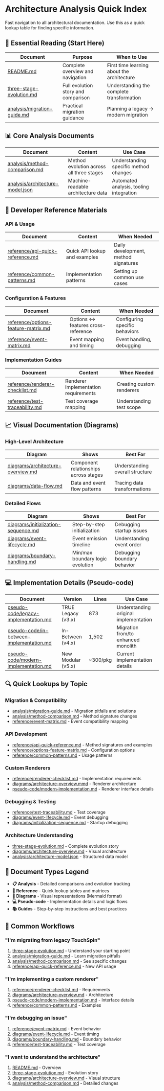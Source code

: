 # Architecture Analysis Quick Index

Fast navigation to all architectural documentation. Use this as a quick lookup table for finding specific information.

## 🎯 Essential Reading (Start Here)

| Document | Purpose | When to Use |
|----------|---------|-------------|
| [README.md](README.md) | Complete overview and navigation | First time learning about the architecture |
| [three-stage-evolution.md](three-stage-evolution.md) | Full evolution story and comparison | Understanding the complete transformation |
| [analysis/migration-guide.md](analysis/migration-guide.md) | Practical migration guidance | Planning a legacy → modern migration |

## 📊 Core Analysis Documents

| Document | Content | Use Case |
|----------|---------|----------|
| [analysis/method-comparison.md](analysis/method-comparison.md) | Method evolution across all three stages | Understanding specific method changes |
| [analysis/architecture-model.json](analysis/architecture-model.json) | Machine-readable architecture data | Automated analysis, tooling integration |

## 🔧 Developer Reference Materials

### API & Usage
| Document | Content | When Needed |
|----------|---------|-------------|
| [reference/api-quick-reference.md](reference/api-quick-reference.md) | Quick API lookup and examples | Daily development, method signatures |
| [reference/common-patterns.md](reference/common-patterns.md) | Implementation patterns | Setting up common use cases |

### Configuration & Features
| Document | Content | When Needed |
|----------|---------|-------------|
| [reference/options-feature-matrix.md](reference/options-feature-matrix.md) | Options ↔ features cross-reference | Configuring specific behaviors |
| [reference/event-matrix.md](reference/event-matrix.md) | Event mapping and timing | Event handling, debugging |

### Implementation Guides
| Document | Content | When Needed |
|----------|---------|-------------|
| [reference/renderer-checklist.md](reference/renderer-checklist.md) | Renderer implementation requirements | Creating custom renderers |
| [reference/test-traceability.md](reference/test-traceability.md) | Test coverage mapping | Understanding test scope |

## 📈 Visual Documentation (Diagrams)

### High-Level Architecture
| Diagram | Shows | Best For |
|---------|--------|----------|
| [diagrams/architecture-overview.md](diagrams/architecture-overview.md) | Component relationships across stages | Understanding overall structure |
| [diagrams/data-flow.md](diagrams/data-flow.md) | Data and event flow patterns | Tracing data transformations |

### Detailed Flows
| Diagram | Shows | Best For |
|---------|--------|----------|
| [diagrams/initialization-sequence.md](diagrams/initialization-sequence.md) | Step-by-step initialization | Debugging startup issues |
| [diagrams/event-lifecycle.md](diagrams/event-lifecycle.md) | Event emission timeline | Understanding event order |
| [diagrams/boundary-handling.md](diagrams/boundary-handling.md) | Min/max boundary logic evolution | Debugging boundary behavior |

## 💻 Implementation Details (Pseudo-code)

| Document | Version | Lines | Use Case |
|----------|---------|-------|----------|
| [pseudo-code/legacy-implementation.md](pseudo-code/legacy-implementation.md) | TRUE Legacy (v3.x) | 873 | Understanding original implementation |
| [pseudo-code/in-between-implementation.md](pseudo-code/in-between-implementation.md) | In-Between (v4.x) | 1,502 | Migration from/to enhanced monolith |
| [pseudo-code/modern-implementation.md](pseudo-code/modern-implementation.md) | New Modular (v5.x) | ~300/pkg | Current implementation details |

## 🔍 Quick Lookups by Topic

### Migration & Compatibility
- [analysis/migration-guide.md](analysis/migration-guide.md) - Migration pitfalls and solutions
- [analysis/method-comparison.md](analysis/method-comparison.md) - Method signature changes
- [reference/event-matrix.md](reference/event-matrix.md) - Event compatibility mapping

### API Development  
- [reference/api-quick-reference.md](reference/api-quick-reference.md) - Method signatures and examples
- [reference/options-feature-matrix.md](reference/options-feature-matrix.md) - Configuration options
- [reference/common-patterns.md](reference/common-patterns.md) - Usage patterns

### Custom Renderers
- [reference/renderer-checklist.md](reference/renderer-checklist.md) - Implementation requirements
- [diagrams/architecture-overview.mmd](diagrams/architecture-overview.mmd) - Renderer architecture
- [pseudo-code/modern-implementation.md](pseudo-code/modern-implementation.md) - Renderer interface details

### Debugging & Testing
- [reference/test-traceability.md](reference/test-traceability.md) - Test coverage
- [diagrams/event-lifecycle.md](diagrams/event-lifecycle.md) - Event debugging
- [diagrams/initialization-sequence.md](diagrams/initialization-sequence.md) - Startup debugging

### Architecture Understanding
- [three-stage-evolution.md](three-stage-evolution.md) - Complete evolution story
- [diagrams/architecture-overview.md](diagrams/architecture-overview.md) - Visual architecture
- [analysis/architecture-model.json](analysis/architecture-model.json) - Structured data model

## 📝 Document Types Legend

- **📋 Analysis** - Detailed comparisons and evolution tracking
- **📖 Reference** - Quick lookup tables and matrices  
- **🎨 Diagrams** - Visual representations (Mermaid format)
- **💻 Pseudo-code** - Implementation details and logic flows
- **📚 Guides** - Step-by-step instructions and best practices

## 🚀 Common Workflows

### "I'm migrating from legacy TouchSpin"
1. [three-stage-evolution.md](three-stage-evolution.md) - Understand your starting point
2. [analysis/migration-guide.md](analysis/migration-guide.md) - Learn migration pitfalls  
3. [analysis/method-comparison.md](analysis/method-comparison.md) - See specific changes
4. [reference/api-quick-reference.md](reference/api-quick-reference.md) - New API usage

### "I'm implementing a custom renderer"  
1. [reference/renderer-checklist.md](reference/renderer-checklist.md) - Requirements
2. [diagrams/architecture-overview.md](diagrams/architecture-overview.md) - Architecture
3. [pseudo-code/modern-implementation.md](pseudo-code/modern-implementation.md) - Interface details
4. [reference/common-patterns.md](reference/common-patterns.md) - Examples

### "I'm debugging an issue"
1. [reference/event-matrix.md](reference/event-matrix.md) - Event behavior
2. [diagrams/event-lifecycle.md](diagrams/event-lifecycle.md) - Event timing
3. [diagrams/boundary-handling.md](diagrams/boundary-handling.md) - Boundary behavior
4. [reference/test-traceability.md](reference/test-traceability.md) - Test coverage

### "I want to understand the architecture"
1. [README.md](README.md) - Overview
2. [three-stage-evolution.md](three-stage-evolution.md) - Evolution story  
3. [diagrams/architecture-overview.md](diagrams/architecture-overview.md) - Visual structure
4. [analysis/method-comparison.md](analysis/method-comparison.md) - Detailed changes